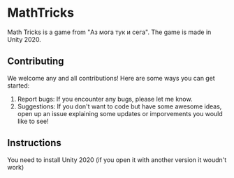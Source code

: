 # MathTricks
Math Tricks is a game from "Аз мога тук и сега". The game is made in Unity 2020.
## Contributing
We welcome any and all contributions! Here are some ways you can get started:
1. Report bugs: If you encounter any bugs, please let me know. 
2. Suggestions: If you don't want to code but have some awesome ideas, open up an issue explaining some updates or imporvements you would like to see!

## Instructions
You need to install Unity 2020 (if you open it with another version it woudn't work)

